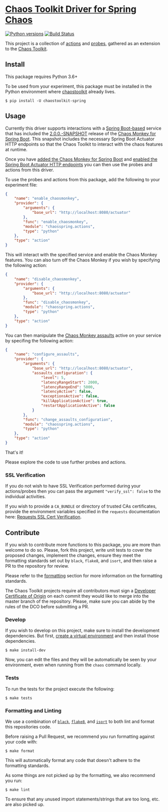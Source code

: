  # [Chaos Toolkit Driver for Spring Chaos](https://chaostoolkit.org/drivers/spring/)

[![Python versions](https://img.shields.io/pypi/pyversions/chaostoolkit-spring.svg)](https://www.python.org/) [![Build Status](https://travis-ci.org/chaostoolkit-incubator/chaostoolkit-spring.svg?branch=master)](https://travis-ci.org/chaostoolkit-incubator/chaostoolkit-spring)


This project is a collection of [actions][] and [probes][], gathered as an
extension to the [Chaos Toolkit][chaostoolkit].

[actions]: http://chaostoolkit.org/reference/api/experiment/#action
[probes]: http://chaostoolkit.org/reference/api/experiment/#probe
[chaostoolkit]: http://chaostoolkit.org

## Install

This package requires Python 3.6+

To be used from your experiment, this package must be installed in the Python
environment where [chaostoolkit][] already lives.

```
$ pip install -U chaostoolkit-spring
```

## Usage

Currently this driver supports interactions with a [Spring Boot-based](https://spring.io/projects/spring-boot) service that has included the [2.0.0.-SNAPSHOT](https://codecentric.github.io/chaos-monkey-spring-boot/2.0.0-SNAPSHOT/) release of the [Chaos Monkey for Spring Boot](https://github.com/codecentric/chaos-monkey-spring-boot). This snapshot includes the necessary Spring Boot Actuator HTTP endpoints so that the Chaos Toolkit to interact with the chaos features at runtime.

Once you have [added the Chaos Monkey for Spring Boot](https://codecentric.github.io/chaos-monkey-spring-boot/2.0.0-SNAPSHOT/#getting-started) and [enabled the Spring Boot Actuator HTTP endpoints](https://codecentric.github.io/chaos-monkey-spring-boot/2.0.0-SNAPSHOT/#endpoints) you can then use the probes and actions from this driver.

To use the probes and actions from this package, add the following to your
experiment file:

```json
{
    "name": "enable_chaosmonkey",
    "provider": {
        "arguments": {
            "base_url": "http://localhost:8080/actuator"
        },
        "func": "enable_chaosmonkey",
        "module": "chaosspring.actions",
        "type": "python"
    },
    "type": "action"
}
```

This will interact with the specified service and enable the Chaos Monkey features. You can also turn off the Chaos Monkey if you wish by specifying the following action:

```json
{
    "name": "disable_chaosmonkey",
    "provider": {
        "arguments": {
            "base_url": "http://localhost:8080/actuator"
        },
        "func": "disable_chaosmonkey",
        "module": "chaosspring.actions",
        "type": "python"
    },
    "type": "action"
}
```

You can then manipulate the [Chaos Monkey assaults](https://codecentric.github.io/chaos-monkey-spring-boot/2.0.0-SNAPSHOT/#assaults) active on your service by specifing the following action:

```json
{
    "name": "configure_assaults",
    "provider": {
        "arguments": {
            "base_url": "http://localhost:8080/actuator",
            "assaults_configuration": {
                "level": 5,
                "latencyRangeStart": 2000,
                "latencyRangeEnd": 5000,
                "latencyActive": false,
                "exceptionsActive": false,
                "killApplicationActive": true,
                "restartApplicationActive": false
            }
        },
        "func": "change_assaults_configuration",
        "module": "chaosspring.actions",
        "type": "python"
    },
    "type": "action"
}
```

That's it!

Please explore the code to use further probes and actions.

### SSL Verification

If you do not wish to have SSL Verification performed during your actions/probes
then you can pass the argument `"verify_ssl": false` to the individual activities.

If you wish to provide a `CA_BUNDLE` or directory of trusted CAs certificates,
provide the environment variables specified in the `requests` documentation here:
[Requests SSL Cert Verification](https://docs.python-requests.org/en/latest/user/advanced/#ssl-cert-verification).

## Contribute

If you wish to contribute more functions to this package, you are more than
welcome to do so. Please, fork this project, write unit tests to cover the proposed changes,
implement the changes, ensure they meet the formatting standards set out by `black`,
`flake8`, and `isort`, and then raise a PR to the repository for review.

Please refer to the [formatting](#formatting-and-linting) section for more information
on the formatting standards.

The Chaos Toolkit projects require all contributors must sign a
[Developer Certificate of Origin][dco] on each commit they would like to merge
into the master branch of the repository. Please, make sure you can abide by
the rules of the DCO before submitting a PR.

[dco]: https://github.com/probot/dco#how-it-works

### Develop

If you wish to develop on this project, make sure to install the development
dependencies. But first, [create a virtual environment][venv] and then install
those dependencies.

[venv]: http://chaostoolkit.org/reference/usage/install/#create-a-virtual-environment

```console
$ make install-dev
```

Now, you can edit the files and they will be automatically be seen by your
environment, even when running from the `chaos` command locally.

### Tests

To run the tests for the project execute the following:

```console
$ make tests
```

### Formatting and Linting

We use a combination of [`black`][black], [`flake8`][flake8], and [`isort`][isort] to both
lint and format this repositories code.

[black]: https://github.com/psf/black
[flake8]: https://github.com/PyCQA/flake8
[isort]: https://github.com/PyCQA/isort

Before raising a Pull Request, we recommend you run formatting against your code with:

```console
$ make format
```

This will automatically format any code that doesn't adhere to the formatting standards.

As some things are not picked up by the formatting, we also recommend you run:

```console
$ make lint
```

To ensure that any unused import statements/strings that are too long, etc. are also picked up.
